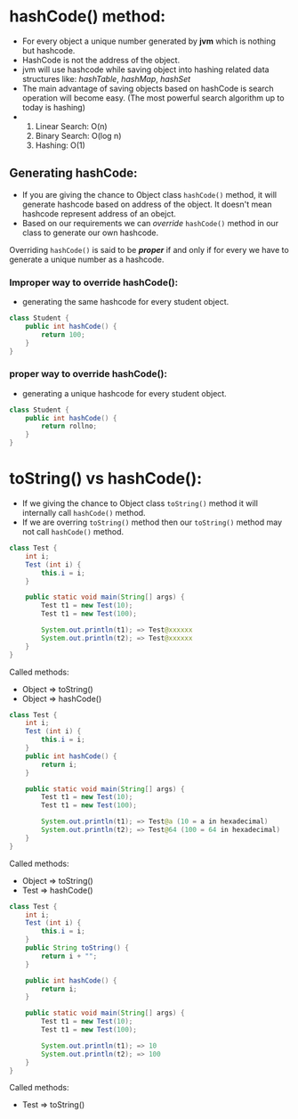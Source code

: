 # hashCode() method:
- For every object a unique number generated by **jvm** which is nothing but hashcode.
- HashCode is not the address of the object.
- jvm will use hashcode while saving object into hashing related data structures like: *hashTable*, *hashMap*, *hashSet*
- The main advantage of saving objects based on hashCode is search operation will become easy. (The most powerful search algorithm up to today is hashing)
- 1. Linear Search: O(n)
  2. Binary Search: O(log n)
  3. Hashing: O(1)

## Generating hashCode:
- If you are giving the chance to Object class `hashCode()` method, it will generate hashcode based on address of the object. It doesn't mean hashcode represent address of an obejct.
- Based on our requirements we can *override* `hashCode()` method in our class to generate our own hashcode.

Overriding `hashCode()` is said to be ***proper*** if and only if for every we have to generate a unique number as a hashcode.

### **Improper** way to override hashCode(): 
- generating the same hashcode for every student object.
``` java
class Student {
    public int hashCode() {
        return 100;
    }
}
```
### **proper** way to override hashCode():
- generating a unique hashcode for every student object.
``` java
class Student {
    public int hashCode() {
        return rollno;
    }
}
```
# toString() vs hashCode(): 
- If we giving the chance to Object class `toString()` method it will internally call `hashCode()` method.
- If we are overring `toString()` method then our `toString()` method may not call `hashCode()` method.

``` java
class Test {
    int i;
    Test (int i) {
        this.i = i;
    }

    public static void main(String[] args) {
        Test t1 = new Test(10);
        Test t1 = new Test(100);

        System.out.println(t1); => Test@xxxxxx
        System.out.println(t2); => Test@xxxxxx
    }
}
```
Called methods:
- Object => toString()
- Object => hashCode()
``` java
class Test {
    int i;
    Test (int i) {
        this.i = i;
    }
    public int hashCode() {
        return i;
    }

    public static void main(String[] args) {
        Test t1 = new Test(10);
        Test t1 = new Test(100);

        System.out.println(t1); => Test@a (10 = a in hexadecimal)
        System.out.println(t2); => Test@64 (100 = 64 in hexadecimal)
    }
}
```
Called methods:
- Object => toString()
- Test => hashCode()
``` java
class Test {
    int i;
    Test (int i) {
        this.i = i;
    }
    public String toString() {
        return i + "";
    }

    public int hashCode() {
        return i;
    }

    public static void main(String[] args) {
        Test t1 = new Test(10);
        Test t1 = new Test(100);

        System.out.println(t1); => 10
        System.out.println(t2); => 100
    }
}
```
Called methods:
- Test => toString()